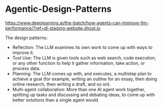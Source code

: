 # Agentic-Design-Patterns

https://www.deeplearning.ai/the-batch/how-agents-can-improve-llm-performance/?ref=dl-staging-website.ghost.io

The design patterns:

- Reflection: The LLM examines its own work to come up with ways to improve it. 
- Tool Use: The LLM is given tools such as web search, code execution, or any other function to help it gather information, take action, or process data.
- Planning: The LLM comes up with, and executes, a multistep plan to achieve a goal (for example, writing an outline for an essay, then doing online research, then writing a draft, and so on).
- Multi-agent collaboration: More than one AI agent work together, splitting up tasks and discussing and debating ideas, to come up with better solutions than a single agent would.
